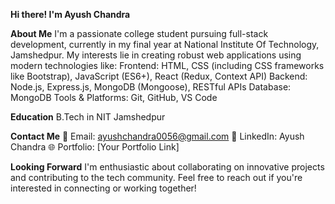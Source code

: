 **Hi there! I'm Ayush Chandra**

**About Me**
I'm a passionate college student pursuing full-stack development, currently in my final year at National Institute Of Technology, Jamshedpur. My interests lie in creating robust web applications using modern technologies like:
    Frontend: HTML, CSS (including CSS frameworks like Bootstrap), JavaScript (ES6+), React (Redux, Context API)
    Backend: Node.js, Express.js, MongoDB (Mongoose), RESTful APIs
    Database: MongoDB
    Tools & Platforms: Git, GitHub, VS Code

**Education**
    B.Tech in NIT Jamshedpur

**Contact Me**
    📧 Email: ayushchandra0056@gmail.com
    🔗 LinkedIn: Ayush Chandra
    🌐 Portfolio: [Your Portfolio Link]

**Looking Forward**
I'm enthusiastic about collaborating on innovative projects and contributing to the tech community. Feel free to reach out if you're interested in connecting or working together!
<!---
ayush0056/ayush0056 is a ✨ special ✨ repository because its `README.md` (this file) appears on your GitHub profile.
You can click the Preview link to take a look at your changes.
--->

